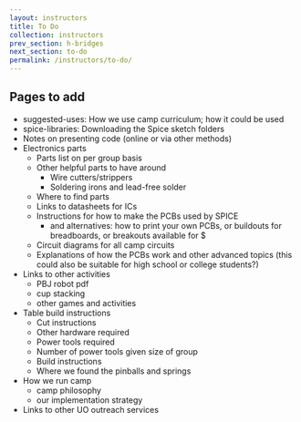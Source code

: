 ```yaml
---
layout: instructors
title: To Do
collection: instructors
prev_section: h-bridges
next_section: to-do
permalink: /instructors/to-do/
---
```



## Pages to add
- suggested-uses: How we use camp curriculum; how it could be used
- spice-libraries: Downloading the Spice sketch folders
- Notes on presenting code (online or via other methods)
- Electronics parts
    - Parts list on per group basis
    - Other helpful parts to have around
        - Wire cutters/strippers
        - Soldering irons and lead-free solder
    - Where to find parts
    - Links to datasheets for ICs
    - Instructions for how to make the PCBs used by SPICE
        - and alternatives: how to print your own PCBs, or buildouts for breadboards, or breakouts available for $
    - Circuit diagrams for all camp circuits
    - Explanations of how the PCBs work and other advanced topics (this could also be suitable for high school or college students?)
- Links to other activities
    - PBJ robot pdf
    - cup stacking
    - other games and activities
- Table build instructions
    - Cut instructions
    - Other hardware required
    - Power tools required
    - Number of power tools given size of group
    - Build instructions
    - Where we found the pinballs and springs
- How we run camp
    - camp philosophy
    - our implementation strategy
- Links to other UO outreach services